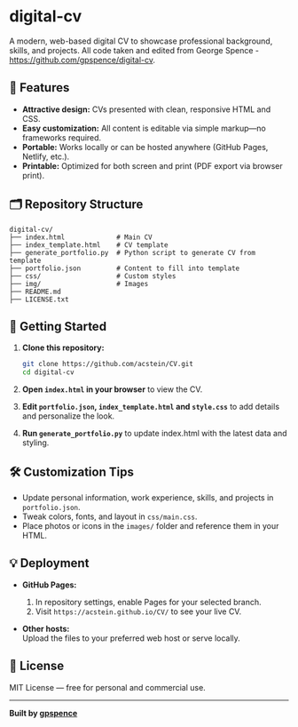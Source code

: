 # digital-cv

A modern, web-based digital CV to showcase professional background, skills, and projects. All code taken and edited from George Spence - https://github.com/gpspence/digital-cv.

## 🌟 Features

- **Attractive design:** CVs presented with clean, responsive HTML and CSS.
- **Easy customization:** All content is editable via simple markup—no frameworks required.
- **Portable:** Works locally or can be hosted anywhere (GitHub Pages, Netlify, etc.).
- **Printable:** Optimized for both screen and print (PDF export via browser print).

## 🗂️ Repository Structure

```
digital-cv/
├── index.html             # Main CV
├── index_template.html    # CV template
├── generate_portfolio.py  # Python script to generate CV from template
├── portfolio.json         # Content to fill into template 
├── css/                   # Custom styles
├── img/                   # Images
├── README.md
├── LICENSE.txt
```

## 🚀 Getting Started

1. **Clone this repository:**
   ```bash
   git clone https://github.com/acstein/CV.git
   cd digital-cv
   ```

2. **Open `index.html` in your browser** to view the CV.

3. **Edit `portfolio.json`, `index_template.html` and `style.css`** to add details and personalize the look.

4. **Run `generate_portfolio.py`** to update index.html with the latest data and styling.

## 🛠️ Customization Tips

- Update personal information, work experience, skills, and projects in `portfolio.json`.
- Tweak colors, fonts, and layout in `css/main.css`.
- Place photos or icons in the `images/` folder and reference them in your HTML.

## 💡 Deployment

- **GitHub Pages:**  
  1. In repository settings, enable Pages for your selected branch.
  2. Visit `https://acstein.github.io/CV/` to see your live CV.

- **Other hosts:**  
  Upload the files to your preferred web host or serve locally.

## 📄 License

MIT License — free for personal and commercial use.

---

**Built by [gpspence](https://github.com/gpspence)**
